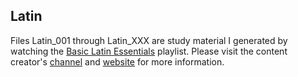 ## Latin

Files Latin_001 through Latin_XXX are study material I generated by watching the [Basic Latin Essentials](https://www.youtube.com/playlist?list=PL1F845F5CED131FCB) playlist. Please visit the content creator's [channel](https://www.youtube.com/@latintutorial) and [website](https://www.latintutorial.com/) for more information.






